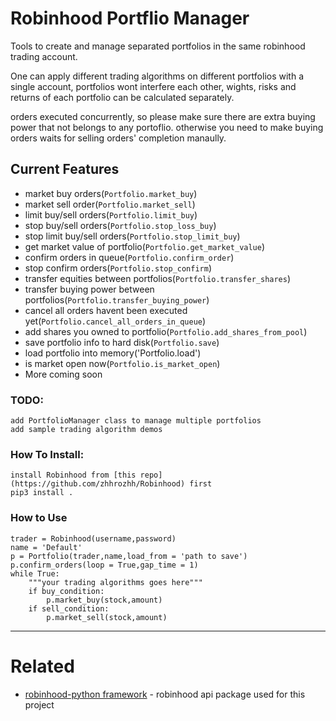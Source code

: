 # Robinhood Portflio Manager
Tools to create and manage separated portfolios in the same robinhood trading account.

One can apply different trading algorithms on different portfolios with a single account, portfolios wont interfere each other, wights, risks and returns of each portfolio can be calculated separately.

orders executed concurrently, so please make sure there are extra buying power that not belongs to any portoflio. otherwise you need to make buying orders waits for selling orders' completion manaully.

## Current Features 
- market buy orders(`Portfolio.market_buy`)
- market sell order(`Portfolio.market_sell`)
- limit buy/sell orders(`Portfolio.limit_buy`)
- stop buy/sell orders(`Portfolio.stop_loss_buy`)
- stop limit buy/sell orders(`Portfolio.stop_limit_buy`)
- get market value of portfolio(`Portfolio.get_market_value`)
- confirm orders in queue(`Portfolio.confirm_order`)
- stop confirm orders(`Portfolio.stop_confirm`)
- transfer equities between portfolios(`Portfolio.transfer_shares`)
- transfer buying power between portfolios(`Portfolio.transfer_buying_power`)
- cancel all orders havent been executed yet(`Portfolio.cancel_all_orders_in_queue`)
- add shares you owned to portfolio(`Portfolio.add_shares_from_pool`)
- save portfolio info to hard disk(`Portfolio.save`)
- load portfolio into memory('Portfolio.load')
- is market open now(`Portfolio.is_market_open`)
- More coming soon

### TODO:
    add PortfolioManager class to manage multiple portfolios
    add sample trading algorithm demos

### How To Install:
    install Robinhood from [this repo](https://github.com/zhhrozhh/Robinhood) first
    pip3 install .
    

### How to Use 
    trader = Robinhood(username,password)
    name = 'Default'
    p = Portfolio(trader,name,load_from = 'path to save')
    p.confirm_orders(loop = True,gap_time = 1)
    while True:
        """your trading algorithms goes here"""
        if buy_condition:
            p.market_buy(stock,amount)
        if sell_condition:
            p.market_sell(stock,amount)



------------------

# Related

* [robinhood-python framework](https://github.com/zhhrozhh/Robinhood) - robinhood api package used for this project
